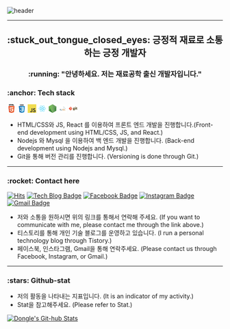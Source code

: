 ![header](https://capsule-render.vercel.app/api?type=cylinder&color=auto&height=150&section=header&text=Dongle's%20Git-hub&animation=twinkling&fontSize=40)

---
<h2 align = "center"> :stuck_out_tongue_closed_eyes: 긍정적 재료로 소통하는 긍정 개발자   </h2>
<h3 align = "center"> :running: "안녕하세요. 저는 재료공학 출신 개발자입니다." </h3>



<h3>:anchor: Tech stack </h3>

<code><img height="20" src="https://raw.githubusercontent.com/github/explore/80688e429a7d4ef2fca1e82350fe8e3517d3494d/topics/html/html.png"></code>
<code><img height="20" src="https://raw.githubusercontent.com/github/explore/80688e429a7d4ef2fca1e82350fe8e3517d3494d/topics/css/css.png"></code>
<code><img height="20" src="https://raw.githubusercontent.com/github/explore/80688e429a7d4ef2fca1e82350fe8e3517d3494d/topics/javascript/javascript.png"></code>
<code><img height="20" src="https://raw.githubusercontent.com/github/explore/80688e429a7d4ef2fca1e82350fe8e3517d3494d/topics/react/react.png"></code>
<code><img height="20" src="https://raw.githubusercontent.com/github/explore/80688e429a7d4ef2fca1e82350fe8e3517d3494d/topics/nodejs/nodejs.png"></code>
<code><img height="20" src="https://raw.githubusercontent.com/github/explore/80688e429a7d4ef2fca1e82350fe8e3517d3494d/topics/mysql/mysql.png"></code>
<code><img height="20" src="https://raw.githubusercontent.com/github/explore/80688e429a7d4ef2fca1e82350fe8e3517d3494d/topics/git/git.png"></code>


- HTML/CSS와 JS, React 를 이용하여 프론트 엔드 개발을 진행합니다.(Front-end development using HTML/CSS, JS, and React.)
- Nodejs 와 Mysql 을 이용하여 백 엔드 개발을 진행합니다. (Back-end development using Nodejs and Mysql.)
- Git을 통해 버전 관리를 진행합니다. (Versioning is done through Git.)
---


<h3>:rocket: Contact here </h3>

[![Hits](https://hits.seeyoufarm.com/api/count/incr/badge.svg?url=https%3A%2F%2Fgithub.com%2Faosjehdgus%2Fhit-counter)](https://hits.seeyoufarm.com)
[![Tech Blog
Badge](http://img.shields.io/badge/-Tech%20blog-black?style=flat-square&logo=github&link=https://aosjehdgus.tistory.com/)](https://aosjehdgus.tistory.com/)
[![Facebook
Badge](https://img.shields.io/badge/-Facebook-1877f2?style=flat-square&logo=facebook&logoColor=white&link=https://www.facebook.com/donghyun.dongle)](https://www.facebook.com/donghyun.dongle)
[![Instagram
Badge](https://img.shields.io/badge/-Instagram-dd2a7b?style=flat-square&logo=instagram&logoColor=white&link=https://www.instagram.com/doooonghyuni/)](https://www.instagram.com/doooonghyuni)
[![Gmail
Badge](https://img.shields.io/badge/-Gmail-d14836?style=flat-square&logo=Gmail&logoColor=white&link=mailto:kdhsea@gmail.com)](mailto:kdhsea@gmail.com)
- 저와 소통을 원하시면 위의 링크를 통해서 연락해 주세요. (If you want to communicate with me, please contact me through the link above.)
- 티스토리를 통해 개인 기술 블로그를 운영하고 있습니다. (I run a personal technology blog through Tistory.)
- 페이스북, 인스타그램, Gmail을 통해 연락주세요. (Please contact us through Facebook, Instagram, or Gmail.)
---


<h3>:stars: Github-stat </h3>

- 저의 활동을 나타내는 지표입니다. (It is an indicator of my activity.)
- Stat을 참고해주세요. (Please refer to Stat.)

[![Dongle's Git-hub
Stats](https://github-readme-stats.vercel.app/api?username=aosjehdgus&show_icons=true)](https://github.com/anuraghazra/github-readme-stats)










